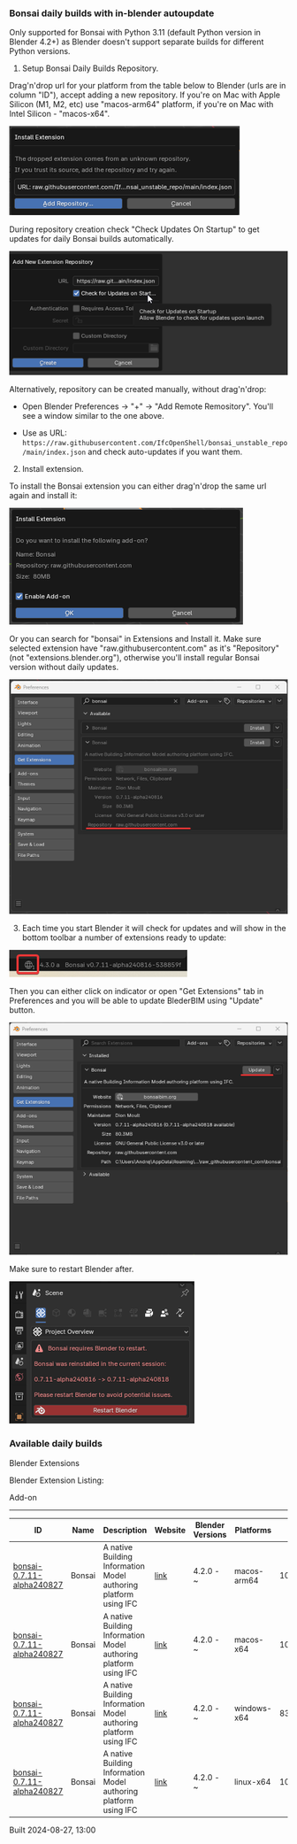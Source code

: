 ### Bonsai daily builds with in-blender autoupdate

Only supported for Bonsai with Python 3.11 (default Python version in Blender 4.2+) as Blender doesn't support separate builds for different Python versions.

1. Setup Bonsai Daily Builds Repository.

Drag'n'drop url for your platform from the table below to Blender (urls are in column "ID"), accept adding a new repository.
If you're on Mac with Apple Silicon (M1, M2, etc) use "macos-arm64" platform, if you're on Mac with Intel Silicon - "macos-x64".

![](img/image-1.png)

During repository creation check "Check Updates On Startup" to get updates for daily Bonsai builds automatically.

![](img/image-2.png)

Alternatively, repository can be created manually, without drag'n'drop:

- Open Blender Preferences -> "+" -> "Add Remote Remository". You'll see a window similar to the one above.

- Use as URL: `https://raw.githubusercontent.com/IfcOpenShell/bonsai_unstable_repo/main/index.json` and check auto-updates if you want them.



2. Install extension.

To install the Bonsai extension you can either drag'n'drop the same url again and install it:

![alt text](img/image-3.png)

Or you can search for "bonsai" in Extensions and Install it. Make sure selected extension have "raw.githubusercontent.com" as it's "Repository" (not "extensions.blender.org"), otherwise you'll install regular Bonsai version without daily updates.

![](img/image.png)


3. Each time you start Blender it will check for updates and will show in the bottom toolbar a number of extensions ready to update:

![](img/image-6.png)

Then you can either click on indicator or open "Get Extensions" tab in Preferences and you will be able to update BlederBIM using "Update" button.

![](img/image-4.png)

Make sure to restart Blender after.

![](img/image-5.png)


### Available daily builds




Blender Extensions


Blender Extension Listing:


Add\-on




---




| ID | Name | Description | Website | Blender Versions | Platforms | Size |
| --- | --- | --- | --- | --- | --- | --- |
| [bonsai\-0\.7\.11\-alpha240827](https://github.com/IfcOpenShell/IfcOpenShell/releases/download/bonsai-0.7.11-alpha240827/bonsai_py311-0.7.11-alpha240827-macos-arm64.zip?repository=https://raw.githubusercontent.com/IfcOpenShell/bonsai_unstable_repo/main/index.json&blender_version_min=4.2.0&platforms=macos-arm64) | Bonsai | A native Building Information Model authoring platform using IFC | [link](https://bonsaibim.org/) | 4\.2\.0 \- \~ | macos\-arm64 | 101\.6MB |
| [bonsai\-0\.7\.11\-alpha240827](https://github.com/IfcOpenShell/IfcOpenShell/releases/download/bonsai-0.7.11-alpha240827/bonsai_py311-0.7.11-alpha240827-macos-x64.zip?repository=https://raw.githubusercontent.com/IfcOpenShell/bonsai_unstable_repo/main/index.json&blender_version_min=4.2.0&platforms=macos-x64) | Bonsai | A native Building Information Model authoring platform using IFC | [link](https://bonsaibim.org/) | 4\.2\.0 \- \~ | macos\-x64 | 102\.3MB |
| [bonsai\-0\.7\.11\-alpha240827](https://github.com/IfcOpenShell/IfcOpenShell/releases/download/bonsai-0.7.11-alpha240827/bonsai_py311-0.7.11-alpha240827-windows-x64.zip?repository=https://raw.githubusercontent.com/IfcOpenShell/bonsai_unstable_repo/main/index.json&blender_version_min=4.2.0&platforms=windows-x64) | Bonsai | A native Building Information Model authoring platform using IFC | [link](https://bonsaibim.org/) | 4\.2\.0 \- \~ | windows\-x64 | 83\.3MB |
| [bonsai\-0\.7\.11\-alpha240827](https://github.com/IfcOpenShell/IfcOpenShell/releases/download/bonsai-0.7.11-alpha240827/bonsai_py311-0.7.11-alpha240827-linux-x64.zip?repository=https://raw.githubusercontent.com/IfcOpenShell/bonsai_unstable_repo/main/index.json&blender_version_min=4.2.0&platforms=linux-x64) | Bonsai | A native Building Information Model authoring platform using IFC | [link](https://bonsaibim.org/) | 4\.2\.0 \- \~ | linux\-x64 | 105\.8MB |


Built 2024\-08\-27, 13:00




